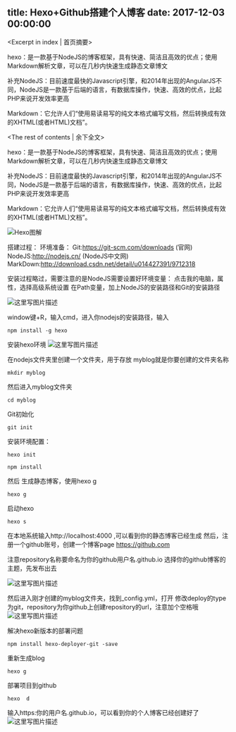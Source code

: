 title: Hexo+Github搭建个人博客
date: 2017-12-03 00:00:00
---
<Excerpt in index | 首页摘要> 

hexo：是一款基于NodeJS的博客框架，具有快速、简洁且高效的优点；使用Markdown解析文章，可以在几秒内快速生成静态文章博文

补充NodeJS：目前速度最快的Javascript引擎，和2014年出现的AngularJS不同，NodeJS是一款基于后端的语言，有数据库操作，快速、高效的优点，比起PHP来说开发效率更高

Markdown：它允许人们“使用易读易写的纯文本格式编写文档，然后转换成有效的XHTML(或者HTML)文档”。
<!-- more -->
<The rest of contents | 余下全文>


hexo：是一款基于NodeJS的博客框架，具有快速、简洁且高效的优点；使用Markdown解析文章，可以在几秒内快速生成静态文章博文

补充NodeJS：目前速度最快的Javascript引擎，和2014年出现的AngularJS不同，NodeJS是一款基于后端的语言，有数据库操作，快速、高效的优点，比起PHP来说开发效率更高

Markdown：它允许人们“使用易读易写的纯文本格式编写文档，然后转换成有效的XHTML(或者HTML)文档”。


![Hexo图解](http://img.blog.csdn.net/20161215150000069?watermark/2/text/aHR0cDovL2Jsb2cuY3Nkbi5uZXQvdTAxNDQyNzM5MQ==/font/5a6L5L2T/fontsize/400/fill/I0JBQkFCMA==/dissolve/70/gravity/SouthEast)

搭建过程：
环境准备：
Git:https://git-scm.com/downloads  (官网)
NodeJS:http://nodejs.cn/  (NodeJS中文网)
MarkDown:http://download.csdn.net/detail/u014427391/9712318

安装过程略过，需要注意的是NodeJS需要设置好环境变量：
点击我的电脑，属性，选择高级系统设置
在Path变量，加上NodeJS的安装路径和Git的安装路径

![这里写图片描述](http://img.blog.csdn.net/20161215152305450?watermark/2/text/aHR0cDovL2Jsb2cuY3Nkbi5uZXQvdTAxNDQyNzM5MQ==/font/5a6L5L2T/fontsize/400/fill/I0JBQkFCMA==/dissolve/70/gravity/SouthEast)

window键+R，输入cmd，进入你nodejs的安装路径，输入

```
npm install -g hexo
```
安装hexo环境
![这里写图片描述](http://img.blog.csdn.net/20161215152447510?watermark/2/text/aHR0cDovL2Jsb2cuY3Nkbi5uZXQvdTAxNDQyNzM5MQ==/font/5a6L5L2T/fontsize/400/fill/I0JBQkFCMA==/dissolve/70/gravity/SouthEast)


在nodejs文件夹里创建一个文件夹，用于存放
myblog就是你要创建的文件夹名称
```
mkdir myblog
```
然后进入myblog文件夹

```
cd myblog
```

Git初始化
```
git init
```
安装环境配置：

```
hexo init
```

```
npm install
```
然后
生成静态博客，使用hexo g
```
hexo g
```
启动hexo

```
hexo s
```
在本地系统输入http://localhost:4000  ,可以看到你的静态博客已经生成
然后，注册一个github账号，创建一个博客page
https://github.com

注意repository名称要命名为你的github用户名.github.io
选择你的github博客的主题，先发布出去

![这里写图片描述](http://img.blog.csdn.net/20161215153826817?watermark/2/text/aHR0cDovL2Jsb2cuY3Nkbi5uZXQvdTAxNDQyNzM5MQ==/font/5a6L5L2T/fontsize/400/fill/I0JBQkFCMA==/dissolve/70/gravity/SouthEast)

然后进入刚才创建的myblog文件夹，找到_config.yml，打开
修改deploy的type为git，repository为你github上创建repository的url，注意加个空格哦
![这里写图片描述](http://img.blog.csdn.net/20161215154008911?watermark/2/text/aHR0cDovL2Jsb2cuY3Nkbi5uZXQvdTAxNDQyNzM5MQ==/font/5a6L5L2T/fontsize/400/fill/I0JBQkFCMA==/dissolve/70/gravity/SouthEast)

解决hexo新版本的部署问题
```
npm install hexo-deployer-git -save
```
重新生成blog

```
hexo g
```
部署项目到github

```
hexo  d
```
输入https:你的用户名.github.io，可以看到你的个人博客已经创建好了
![这里写图片描述](http://img.blog.csdn.net/20161215154528287?watermark/2/text/aHR0cDovL2Jsb2cuY3Nkbi5uZXQvdTAxNDQyNzM5MQ==/font/5a6L5L2T/fontsize/400/fill/I0JBQkFCMA==/dissolve/70/gravity/SouthEast)


